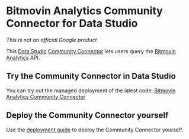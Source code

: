 # Bitmovin Analytics Community Connector for Data Studio

*This is not an official Google product*

This [Data Studio](https://datastudio.google.com) [Community
Connector](https://developers.google.com/datastudio/connector) lets users query
the [Bitmovin Analytics](https://bitmovin.com/video-analytics/) API.

## Try the Community Connector in Data Studio

You can try out the managed deployment of the latest code: [Bitmovin Analytics
Community
Connector](https://datastudio.google.com/datasources/create?connectorId=AKfycbzbu3CKMj7bQSuIcwBtpF_xJffWAyJyR9Js2xxAXLK6)

## Deploy the Community Connector yourself

Use the [deployment guide](../deploy.md) to deploy the Community Connector
yourself.
